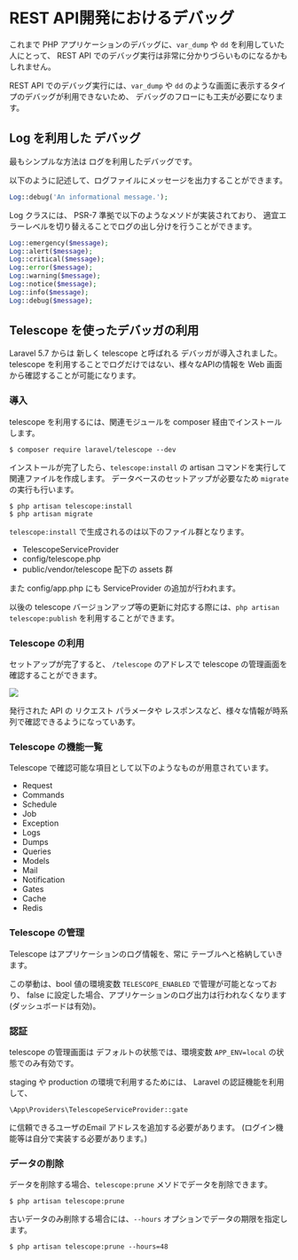 ---
---

# REST API開発におけるデバッグ

これまで PHP アプリケーションのデバッグに、`var_dump` や `dd` を利用していた人にとって、
REST API でのデバッグ実行は非常に分かりづらいものになるかもしれません。

REST API でのデバッグ実行には、`var_dump` や `dd` のような画面に表示するタイプのデバッグが利用できないため、
デバッグのフローにも工夫が必要になります。

## Log を利用した デバッグ

最もシンプルな方法は ログを利用したデバッグです。

以下のように記述して、ログファイルにメッセージを出力することができます。

```php
Log::debug('An informational message.');
```

Log クラスには、 PSR-7 準拠で以下のようなメソドが実装されており、
適宜エラーレベルを切り替えることでログの出し分けを行うことができます。

```php
Log::emergency($message);
Log::alert($message);
Log::critical($message);
Log::error($message);
Log::warning($message);
Log::notice($message);
Log::info($message);
Log::debug($message);
```

## Telescope を使ったデバッガの利用

Laravel 5.7 からは 新しく telescope と呼ばれる デバッガが導入されました。
telescope を利用することでログだけではない、様々なAPIの情報を Web 画面から確認することが可能になります。

### 導入

telescope を利用するには、関連モジュールを composer 経由でインストールします。

```
$ composer require laravel/telescope --dev
```

インストールが完了したら、`telescope:install` の artisan コマンドを実行して関連ファイルを作成します。 
データベースのセットアップが必要なため `migrate` の実行も行います。

```
$ php artisan telescope:install
$ php artisan migrate
```

`telescope:install` で生成されるのは以下のファイル群となります。

- TelescopeServiceProvider
- config/telescope.php 
- public/vendor/telescope 配下の assets 群

また config/app.php にも ServiceProvider の追加が行われます。

以後の telescope バージョンアップ等の更新に対応する際には、`php artisan telescope:publish` を利用することができます。

### Telescope の利用

セットアップが完了すると、 `/telescope` のアドレスで telescope の管理画面を確認することができます。

![](/images/9/telescope.png)

発行された API の リクエスト パラメータや レスポンスなど、様々な情報が時系列で確認できるようになっていあす。

### Telescope の機能一覧

Telescope で確認可能な項目として以下のようなものが用意されています。

- Request
- Commands
- Schedule
- Job
- Exception
- Logs
- Dumps
- Queries
- Models
- Mail
- Notification
- Gates
- Cache
- Redis


### Telescope の管理

Telescope はアプリケーションのログ情報を、常に テーブルへと格納していきます。

この挙動は、bool 値の環境変数 `TELESCOPE_ENABLED` で管理が可能となっており、
false に設定した場合、アプリケーションのログ出力は行われなくなります(ダッシュボードは有効)。

### 認証

telescope の管理画面は デフォルトの状態では、環境変数 `APP_ENV=local` の状態でのみ有効です。

staging や production の環境で利用するためには、
Laravel の認証機能を利用して、

`\App\Providers\TelescopeServiceProvider::gate`

に信頼できるユーザのEmail アドレスを追加する必要があります。
(ログイン機能等は自分で実装する必要があります。)

### データの削除

データを削除する場合、`telescope:prune` メソドでデータを削除できます。

```
$ php artisan telescope:prune
```

古いデータのみ削除する場合には、`--hours` オプションでデータの期限を指定します。

```
$ php artisan telescope:prune --hours=48
```
